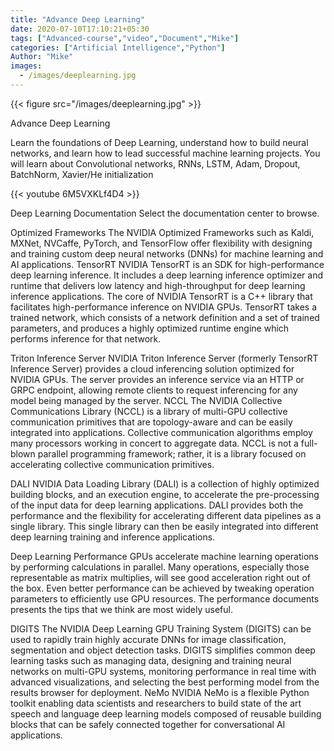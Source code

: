 ```yaml
---
title: "Advance Deep Learning"
date: 2020-07-10T17:10:21+05:30
tags: ["Advanced-course","video","Document","Mike"]
categories: ["Artificial Intelligence","Python"]
Author: "Mike"
images:
  - /images/deeplearning.jpg
---
```


{{< figure src="/images/deeplearning.jpg" >}}

Advance Deep Learning

Learn the foundations of Deep Learning, understand how to build neural networks, and learn how to lead successful machine learning projects. You will learn about Convolutional networks, RNNs, LSTM, Adam, Dropout, BatchNorm, Xavier/He initialization

{{< youtube 6M5VXKLf4D4 >}}

Deep Learning Documentation
Select the documentation center to browse.

Optimized Frameworks
The NVIDIA Optimized Frameworks such as Kaldi, MXNet, NVCaffe, PyTorch, and TensorFlow offer flexibility with designing and training custom deep neural networks (DNNs) for machine learning and AI applications.
TensorRT
NVIDIA TensorRT is an SDK for high-performance deep learning inference. It includes a deep learning inference optimizer and runtime that delivers low latency and high-throughput for deep learning inference applications. The core of NVIDIA TensorRT is a C++ library that facilitates high-performance inference on NVIDIA GPUs. TensorRT takes a trained network, which consists of a network definition and a set of trained parameters, and produces a highly optimized runtime engine which performs inference for that network.



Triton Inference Server
NVIDIA Triton Inference Server (formerly TensorRT Inference Server) provides a cloud inferencing solution optimized for NVIDIA GPUs. The server provides an inference service via an HTTP or GRPC endpoint, allowing remote clients to request inferencing for any model being managed by the server.
NCCL
The NVIDIA Collective Communications Library (NCCL) is a library of multi-GPU collective communication primitives that are topology-aware and can be easily integrated into applications. Collective communication algorithms employ many processors working in concert to aggregate data. NCCL is not a full-blown parallel programming framework; rather, it is a library focused on accelerating collective communication primitives.



DALI
NVIDIA Data Loading Library (DALI) is a collection of highly optimized building blocks, and an execution engine, to accelerate the pre-processing of the input data for deep learning applications. DALI provides both the performance and the flexibility for accelerating different data pipelines as a single library. This single library can then be easily integrated into different deep learning training and inference applications.



Deep Learning Performance
GPUs accelerate machine learning operations by performing calculations in parallel. Many operations, especially those representable as matrix multiplies, will see good acceleration right out of the box. Even better performance can be achieved by tweaking operation parameters to efficiently use GPU resources. The performance documents presents the tips that we think are most widely useful.



DIGITS
The NVIDIA Deep Learning GPU Training System (DIGITS) can be used to rapidly train highly accurate DNNs for image classification, segmentation and object detection tasks. DIGITS simplifies common deep learning tasks such as managing data, designing and training neural networks on multi-GPU systems, monitoring performance in real time with advanced visualizations, and selecting the best performing model from the results browser for deployment.
NeMo
NVIDIA NeMo is a flexible Python toolkit enabling data scientists and researchers to build state of the art speech and language deep learning models composed of reusable building blocks that can be safely connected together for conversational AI applications.



